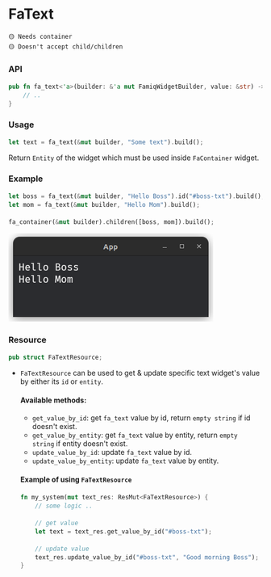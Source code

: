 # FaText

```
🟡 Needs container
🟡 Doesn't accept child/children
```

### API
```rust
pub fn fa_text<'a>(builder: &'a mut FamiqWidgetBuilder, value: &str) -> FaTextBuilder<'a> {
    // ..
}
```

### Usage
```rust
let text = fa_text(&mut builder, "Some text").build();
```
Return `Entity` of the widget which must be used inside `FaContainer` widget.

### Example
```rust
let boss = fa_text(&mut builder, "Hello Boss").id("#boss-txt").build();
let mom = fa_text(&mut builder, "Hello Mom").build();

fa_container(&mut builder).children([boss, mom]).build();
```
![Example 2](../images/container_example_2.png)

### Resource
```rust
pub struct FaTextResource;
```
- `FaTextResource` can be used to get & update specific text widget's value by either its `id` or `entity`.
  #### Available methods:
  - `get_value_by_id`: get `fa_text` value by id, return `empty string` if id doesn't exist.
  - `get_value_by_entity`: get `fa_text` value by entity, return `empty string` if entity doesn't exist.
  - `update_value_by_id`: update `fa_text` value by id.
  - `update_value_by_entity`: update `fa_text` value by entity.

  #### Example of using `FaTextResource`
  ```rust
  fn my_system(mut text_res: ResMut<FaTextResource>) {
      // some logic ..

      // get value
      let text = text_res.get_value_by_id("#boss-txt");

      // update value
      text_res.update_value_by_id("#boss-txt", "Good morning Boss");
  }
  ```
